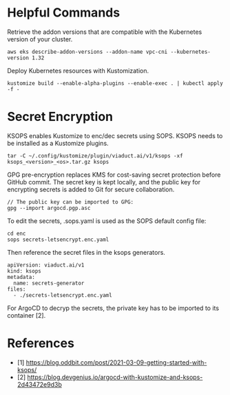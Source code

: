 # Helpful Commands

Retrieve the addon versions that are compatible with the Kubernetes version of your cluster.

```
aws eks describe-addon-versions --addon-name vpc-cni --kubernetes-version 1.32
```

Deploy Kubernetes resources with Kustomization.
```
kustomize build --enable-alpha-plugins --enable-exec . | kubectl apply -f -
```

# Secret Encryption

KSOPS enables Kustomize to enc/dec secrets using SOPS. KSOPS needs to be installed as a Kustomize plugins.

```
tar -C ~/.config/kustomize/plugin/viaduct.ai/v1/ksops -xf ksops_<version>_<os>.tar.gz ksops
```

GPG pre-encryption replaces KMS for cost-saving secret protection before GitHub commit. The secret key is kept locally, and the public key for encrypting secrets is added to Git for secure collaboration.

```
// The public key can be imported to GPG:
gpg --import argocd.pgp.asc
```

To edit the secrets, .sops.yaml is used as the SOPS default config file:

```
cd enc
sops secrets-letsencrypt.enc.yaml
```

Then reference the secret files in the ksops generators.

```
apiVersion: viaduct.ai/v1
kind: ksops
metadata:
  name: secrets-generator
files:
  - ./secrets-letsencrypt.enc.yaml
```

For ArgoCD to decryp the secrets, the private key has to be imported to its container [2].

# References
- [1] https://blog.oddbit.com/post/2021-03-09-getting-started-with-ksops/
- [2] https://blog.devgenius.io/argocd-with-kustomize-and-ksops-2d43472e9d3b